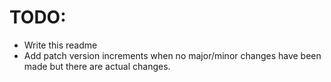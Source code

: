 

# TODO: 

* Write this readme
* Add patch version increments when no major/minor changes have been made but there are actual changes.
